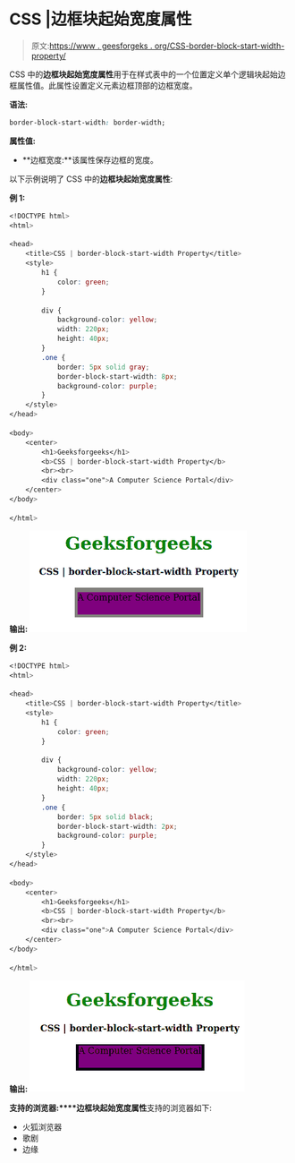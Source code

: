 # CSS |边框块起始宽度属性

> 原文:[https://www . geesforgeks . org/CSS-border-block-start-width-property/](https://www.geeksforgeeks.org/css-border-block-start-width-property/)

CSS 中的**边框块起始宽度属性**用于在样式表中的一个位置定义单个逻辑块起始边框属性值。此属性设置定义元素边框顶部的边框宽度。

**语法:**

```css
border-block-start-width: border-width;
```

**属性值:**

*   **边框宽度:**该属性保存边框的宽度。

以下示例说明了 CSS 中的**边框块起始宽度属性**:

**例 1:**

```css
<!DOCTYPE html>
<html>

<head>
    <title>CSS | border-block-start-width Property</title>
    <style>
        h1 {
            color: green;
        }

        div {
            background-color: yellow;
            width: 220px;
            height: 40px;
        }
        .one {
            border: 5px solid gray;
            border-block-start-width: 8px;
            background-color: purple;
        }
    </style>
</head>

<body>
    <center>
        <h1>Geeksforgeeks</h1>
        <b>CSS | border-block-start-width Property</b>
        <br><br>
        <div class="one">A Computer Science Portal</div>
    </center>
</body>

</html>
```

**输出:**
![](img/01089c03afae9ebcefcb5987853f8b92.png)

**例 2:**

```css
<!DOCTYPE html>
<html>

<head>
    <title>CSS | border-block-start-width Property</title>
    <style>
        h1 {
            color: green;
        }

        div {
            background-color: yellow;
            width: 220px;
            height: 40px;
        }
        .one {
            border: 5px solid black;
            border-block-start-width: 2px;
            background-color: purple;
        }
    </style>
</head>

<body>
    <center>
        <h1>Geeksforgeeks</h1>
        <b>CSS | border-block-start-width Property</b>
        <br><br>
        <div class="one">A Computer Science Portal</div>
    </center>
</body>

</html>
```

**输出:**
![](img/2e230fbfbbc46776ba88194a5adf82d6.png)

**支持的浏览器:****边框块起始宽度属性**支持的浏览器如下:

*   火狐浏览器
*   歌剧
*   边缘